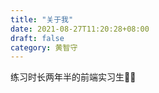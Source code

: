 ```yaml
---
title: "关于我"
date: 2021-08-27T11:20:28+08:00
draft: false
category: 黄智守
---
```




练习时长两年半的前端实习生🙎‍♂️